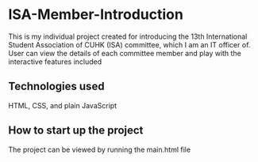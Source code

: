 # ISA-Member-Introduction
This is my individual project created for introducing the 13th International Student Association of CUHK (ISA) committee, which I am an IT officer of. User can view the details of each committee member and play with the interactive features included

## Technologies used
HTML, CSS, and plain JavaScript

## How to start up the project
The project can be viewed by running the main.html file
